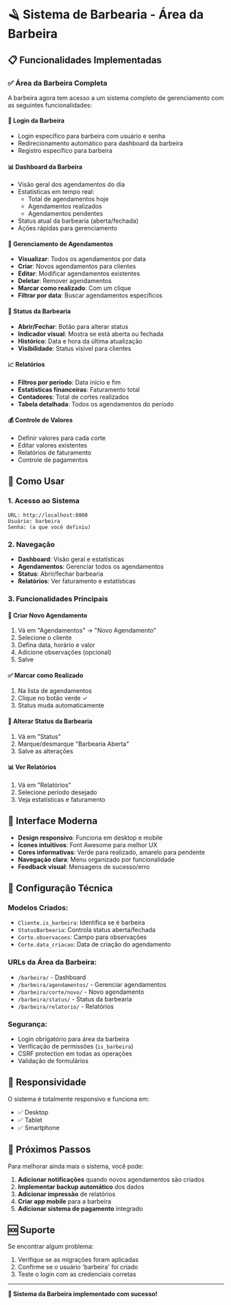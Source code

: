 # 🪒 Sistema de Barbearia - Área da Barbeira

## 📋 Funcionalidades Implementadas

### ✅ Área da Barbeira Completa

A barbeira agora tem acesso a um sistema completo de gerenciamento com as seguintes funcionalidades:

#### 🔐 **Login da Barbeira**
- Login específico para barbeira com usuário e senha
- Redirecionamento automático para dashboard da barbeira
- Registro específico para barbeira

#### 📊 **Dashboard da Barbeira**
- Visão geral dos agendamentos do dia
- Estatísticas em tempo real:
  - Total de agendamentos hoje
  - Agendamentos realizados
  - Agendamentos pendentes
- Status atual da barbearia (aberta/fechada)
- Ações rápidas para gerenciamento

#### 📅 **Gerenciamento de Agendamentos**
- **Visualizar**: Todos os agendamentos por data
- **Criar**: Novos agendamentos para clientes
- **Editar**: Modificar agendamentos existentes
- **Deletar**: Remover agendamentos
- **Marcar como realizado**: Com um clique
- **Filtrar por data**: Buscar agendamentos específicos

#### 🏪 **Status da Barbearia**
- **Abrir/Fechar**: Botão para alterar status
- **Indicador visual**: Mostra se está aberta ou fechada
- **Histórico**: Data e hora da última atualização
- **Visibilidade**: Status visível para clientes

#### 📈 **Relatórios**
- **Filtros por período**: Data início e fim
- **Estatísticas financeiras**: Faturamento total
- **Contadores**: Total de cortes realizados
- **Tabela detalhada**: Todos os agendamentos do período

#### 💰 **Controle de Valores**
- Definir valores para cada corte
- Editar valores existentes
- Relatórios de faturamento
- Controle de pagamentos

## 🚀 Como Usar

### 1. **Acesso ao Sistema**
```
URL: http://localhost:8000
Usuário: barbeira
Senha: (a que você definiu)
```

### 2. **Navegação**
- **Dashboard**: Visão geral e estatísticas
- **Agendamentos**: Gerenciar todos os agendamentos
- **Status**: Abrir/fechar barbearia
- **Relatórios**: Ver faturamento e estatísticas

### 3. **Funcionalidades Principais**

#### 📅 **Criar Novo Agendamento**
1. Vá em "Agendamentos" → "Novo Agendamento"
2. Selecione o cliente
3. Defina data, horário e valor
4. Adicione observações (opcional)
5. Salve

#### ✅ **Marcar como Realizado**
1. Na lista de agendamentos
2. Clique no botão verde ✓
3. Status muda automaticamente

#### 🏪 **Alterar Status da Barbearia**
1. Vá em "Status"
2. Marque/desmarque "Barbearia Aberta"
3. Salve as alterações

#### 📊 **Ver Relatórios**
1. Vá em "Relatórios"
2. Selecione período desejado
3. Veja estatísticas e faturamento

## 🎨 Interface Moderna

- **Design responsivo**: Funciona em desktop e mobile
- **Ícones intuitivos**: Font Awesome para melhor UX
- **Cores informativas**: Verde para realizado, amarelo para pendente
- **Navegação clara**: Menu organizado por funcionalidade
- **Feedback visual**: Mensagens de sucesso/erro

## 🔧 Configuração Técnica

### Modelos Criados:
- `Cliente.is_barbeira`: Identifica se é barbeira
- `StatusBarbearia`: Controla status aberta/fechada
- `Corte.observacoes`: Campo para observações
- `Corte.data_criacao`: Data de criação do agendamento

### URLs da Área da Barbeira:
- `/barbeira/` - Dashboard
- `/barbeira/agendamentos/` - Gerenciar agendamentos
- `/barbeira/corte/novo/` - Novo agendamento
- `/barbeira/status/` - Status da barbearia
- `/barbeira/relatorio/` - Relatórios

### Segurança:
- Login obrigatório para área da barbeira
- Verificação de permissões (`is_barbeira`)
- CSRF protection em todas as operações
- Validação de formulários

## 📱 Responsividade

O sistema é totalmente responsivo e funciona em:
- ✅ Desktop
- ✅ Tablet
- ✅ Smartphone

## 🎯 Próximos Passos

Para melhorar ainda mais o sistema, você pode:

1. **Adicionar notificações** quando novos agendamentos são criados
2. **Implementar backup automático** dos dados
3. **Adicionar impressão** de relatórios
4. **Criar app mobile** para a barbeira
5. **Adicionar sistema de pagamento** integrado

## 🆘 Suporte

Se encontrar algum problema:
1. Verifique se as migrações foram aplicadas
2. Confirme se o usuário 'barbeira' foi criado
3. Teste o login com as credenciais corretas

---

**🎉 Sistema da Barbeira implementado com sucesso!** 